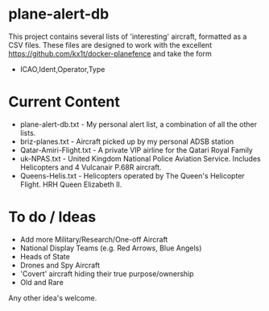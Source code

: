# plane-alert-db
This project contains several lists of 'interesting' aircraft, formatted as a CSV files. These files are designed to work with the excellent https://github.com/kx1t/docker-planefence and take the form 

- ICAO,Ident,Operator,Type


# Current Content

- plane-alert-db.txt - My personal alert list, a combination of all the other lists.
- briz-planes.txt - Aircraft picked up by my personal ADSB station
- Qatar-Amiri-Flight.txt - A private VIP airline for the Qatari Royal Family
- uk-NPAS.txt - United Kingdom National Police Aviation Service. Includes Helicopters and 4 Vulcanair P.68R aircraft.
- Queens-Helis.txt - Helicopters operated by The Queen's Helicopter Flight. HRH Queen Elizabeth II.


# To do / Ideas

- Add more Military/Research/One-off Aircraft
- National Display Teams (e.g. Red Arrows, Blue Angels)
- Heads of State
- Drones and Spy Aircraft
- 'Covert' aircraft hiding their true purpose/ownership
- Old and Rare

Any other idea's welcome.







